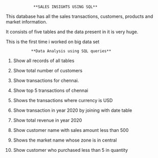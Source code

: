                 **SALES INSIGHTS USING SQL**
								
This database has all the sales transactions, customers, products and market information.

It consists of five tables and the data present in it is very huge.

This is the first time i worked on big data set

               **Data Analysis using SQL queries**
				
1) Show all records of all tables			

2) Show total number of customers

3) Show transactions for chennai.

4) Show top 5 transactions of chennai

5) Shows the transactions where currency is USD

6) Show transaction in year 2020 by joining with date table

7) Show total revenue in year 2020

8) Show customer name with sales amount less than 500

9) Shows the market name whose zone is in central

10) Show customer who purchased less than 5 in quantity



